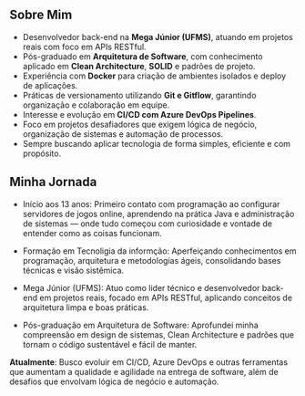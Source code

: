 ## Sobre Mim

- Desenvolvedor back-end na **Mega Júnior (UFMS)**, atuando em projetos reais com foco em APIs RESTful.
- Pós-graduado em **Arquitetura de Software**, com conhecimento aplicado em **Clean Architecture**, **SOLID** e padrões de projeto.
- Experiência com **Docker** para criação de ambientes isolados e deploy de aplicações.
- Práticas de versionamento utilizando **Git e Gitflow**, garantindo organização e colaboração em equipe.
- Interesse e evolução em **CI/CD com Azure DevOps Pipelines**.
- Foco em projetos desafiadores que exigem lógica de negócio, organização de sistemas e automação de processos.
- Sempre buscando aplicar tecnologia de forma simples, eficiente e com propósito.

## Minha Jornada
- Início aos 13 anos: Primeiro contato com programação ao configurar servidores de jogos online, aprendendo na prática Java e administração de sistemas — onde tudo começou com curiosidade e vontade de entender como as coisas funcionam.

- Formação em Tecnoligia da informção: Aperfeiçando conhecimentos em programação, arquitetura e metodologias ágeis, consolidando bases técnicas e visão sistêmica.

- Mega Júnior (UFMS): Atuo como lider técnico e desenvolvedor back-end em projetos reais, focado em APIs RESTful, aplicando conceitos de arquitetura limpa e boas práticas.

- Pós-graduação em Arquitetura de Software: Aprofundei minha compreensão em design de sistemas, Clean Architecture e padrões que tornam o código sustentável e fácil de manter.

**Atualmente**: Busco evoluir em CI/CD, Azure DevOps e outras ferramentas que aumentam a qualidade e agilidade na entrega de software, além de desafios que envolvam lógica de negócio e automação.